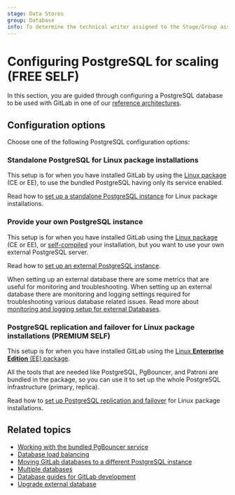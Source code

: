 ```yaml
---
stage: Data Stores
group: Database
info: To determine the technical writer assigned to the Stage/Group associated with this page, see https://handbook.gitlab.com/handbook/product/ux/technical-writing/#assignments
---
```


# Configuring PostgreSQL for scaling **(FREE SELF)**

In this section, you are guided through configuring a PostgreSQL database to
be used with GitLab in one of our [reference architectures](../reference_architectures/index.md).

## Configuration options

Choose one of the following PostgreSQL configuration options:

### Standalone PostgreSQL for Linux package installations

This setup is for when you have installed GitLab by using the
[Linux package](https://about.gitlab.com/install/) (CE or EE),
to use the bundled PostgreSQL having only its service enabled.

Read how to [set up a standalone PostgreSQL instance](standalone.md) for Linux package installations.

### Provide your own PostgreSQL instance

This setup is for when you have installed GitLab using the
[Linux package](https://about.gitlab.com/install/) (CE or EE),
or [self-compiled](../../install/installation.md) your installation, but you want to use
your own external PostgreSQL server.

Read how to [set up an external PostgreSQL instance](external.md).

When setting up an external database there are some metrics that are useful for monitoring and troubleshooting.
When setting up an external database there are monitoring and logging settings required for troubleshooting various database related issues.
Read more about [monitoring and logging setup for external Databases](external_metrics.md).

### PostgreSQL replication and failover for Linux package installations **(PREMIUM SELF)**

This setup is for when you have installed GitLab using the
[Linux **Enterprise Edition** (EE) package](https://about.gitlab.com/install/?version=ee).

All the tools that are needed like PostgreSQL, PgBouncer, and Patroni are bundled in
the package, so you can use it to set up the whole PostgreSQL infrastructure (primary, replica).

Read how to [set up PostgreSQL replication and failover](replication_and_failover.md) for Linux package installations.

## Related topics

- [Working with the bundled PgBouncer service](pgbouncer.md)
- [Database load balancing](database_load_balancing.md)
- [Moving GitLab databases to a different PostgreSQL instance](moving.md)
- [Multiple databases](multiple_databases.md)
- [Database guides for GitLab development](../../development/database/index.md)
- [Upgrade external database](external_upgrade.md)
